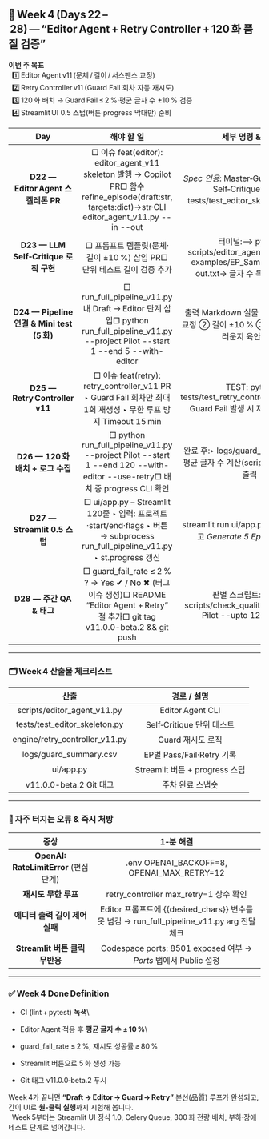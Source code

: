 ﻿## <a name="_z54g0gx5nwq2"></a>**📅 Week 4 (Days 22 – 28) — “Editor Agent + Retry Controller + 120 화 품질 검증”**
**이번 주 목표**\
` `1️⃣ Editor Agent v11 (문체 / 길이 / 서스펜스 교정) \
` `2️⃣ Retry Controller v11 (Guard Fail 회차 자동 재시도) \
` `3️⃣ 120 화 배치 → Guard Fail ≤ 2 %·평균 글자 수 ±10 % 검증 \
` `4️⃣ Streamlit UI 0.5 스텁(버튼·progress 막대만) 준비

|**Day**|**해야 할 일**|**세부 명령 & 검증**|**예상 h**|
| :-: | :-: | :-: | :-: |
|**D22 — Editor Agent 스켈레톤 PR**|□ 이슈 feat(editor): editor\_agent\_v11 skeleton 발행 → Copilot PR□ 함수 refine\_episode(draft:str, targets:dict)->str·CLI editor\_agent\_v11.py --in --out|*Spec 인용*: Master‑Guide §4.2 “LLM Self‑Critique”pytest tests/test\_editor\_skeleton.py 녹색|2|
|**D23 — LLM Self‑Critique 로직 구현**|□ 프롬프트 템플릿(문체·길이 ±10 %) 삽입 PR□ 단위 테스트 길이 검증 추가|터미널:⟶ python scripts/editor\_agent\_v11.py --in examples/EP\_Sample.txt --out out.txt→ 글자 수 목표 충족 확인|2|
|**D24 — Pipeline 연결 & Mini test (5 화)**|□ run\_full\_pipeline\_v11.py 내 Draft → Editor 단계 삽입□ python run\_full\_pipeline\_v11.py --project Pilot --start 1 --end 5 --with-editor|출력 Markdown 실물 확인: ① 맞춤법 교정 ② 길이 ±10 % ③ 톤 변화 자연스러운지 육안 체크|1\.5|
|**D25 — Retry Controller v11**|□ 이슈 feat(retry): retry\_controller\_v11 PR  ‣ Guard Fail 회차만 최대 1회 재생성  ‣ 무한 루프 방지 Timeout 15 min|TEST: pytest tests/test\_retry\_controller.py → mock Guard Fail 발생 시 재시도 1회 기록|2|
|**D26 — 120 화 배치 + 로그 수집**|□ python run\_full\_pipeline\_v11.py --project Pilot --start 1 --end 120 --with-editor --use-retry□ 배치 중 progress CLI 확인|완료 후:‣ logs/guard\_summary.csv‣ 평균 글자 수 계산(scripts/stat\_len.py) 출력|2 (+배치 대기)|
|**D27 — Streamlit 0.5 스텁**|□ ui/app.py – Streamlit 120줄  ‣ 입력: 프로젝트·start/end·flags  ‣ 버튼 → subprocess run\_full\_pipeline\_v11.py  ‣ st.progress 갱신|streamlit run ui/app.py → 브라우저 열고 *Generate 5 Episodes* 성공|1\.5|
|**D28 — 주간 QA & 태그**|□ guard\_fail\_rate ≤ 2 % ? → Yes ✔ / No ✖ (버그 이슈 생성)□ README “Editor Agent + Retry” 절 추가□ git tag v11.0.0-beta.2 && git push|판별 스크립트:python scripts/check\_quality.py --project Pilot --upto 120 → PASS|1|

-----
### <a name="_iqvg6yy0wevu"></a>**🗂️ Week 4 산출물 체크리스트**

|**산출**|**경로 / 설명**|
| :-: | :-: |
|scripts/editor\_agent\_v11.py|Editor Agent CLI|
|tests/test\_editor\_skeleton.py|Self‑Critique 단위 테스트|
|engine/retry\_controller\_v11.py|Guard 재시도 로직|
|logs/guard\_summary.csv|EP별 Pass/Fail·Retry 기록|
|ui/app.py|Streamlit 버튼 + progress 스텁|
|v11.0.0-beta.2 Git 태그|주차 완료 스냅숏|

-----
### <a name="_d35mo39wobvy"></a>**🔧 자주 터지는 오류 & 즉시 처방**

|**증상**|**1‑분 해결**|
| :-: | :-: |
|**OpenAI: RateLimitError** (편집 단계)|.env OPENAI\_BACKOFF=8, OPENAI\_MAX\_RETRY=12|
|**재시도 무한 루프**|retry\_controller max\_retry=1 상수 확인|
|**에디터 출력 길이 제어 실패**|Editor 프롬프트에 {{desired\_chars}} 변수를 못 넘김 → run\_full\_pipeline\_v11.py arg 전달 체크|
|**Streamlit 버튼 클릭 무반응**|Codespace ports: 8501 exposed 여부 → *Ports* 탭에서 Public 설정|

-----
### <a name="_rj04q8ccfni"></a>**✅ Week 4 Done Definition**
- CI (lint + pytest) **녹색**\

- Editor Agent 적용 후 **평균 글자 수 ± 10 %**\

- guard\_fail\_rate ≤ 2 %, 재시도 성공률 ≥ 80 %
- Streamlit 버튼으로 5 화 생성 가능
- Git 태그 v11.0.0‑beta.2 푸시

Week 4가 끝나면 **“Draft → Editor → Guard → Retry”** 본선(品質) 루프가 완성되고, 간이 UI로 **원‑클릭 실행**까지 시험해 봅니다.\
` `Week 5부터는 Streamlit UI 정식 1.0, Celery Queue, 300 화 전량 배치, 부하·장애 테스트 단계로 넘어갑니다.

